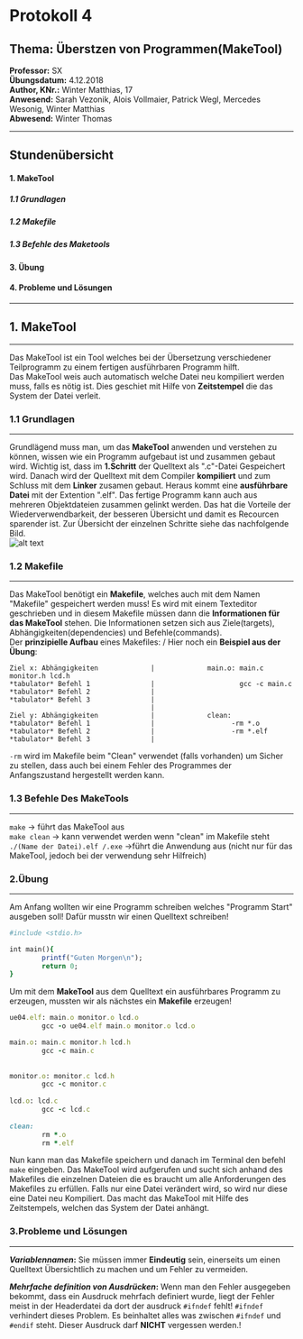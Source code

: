 # Protokoll 4
## Thema: Überstzen von Programmen(MakeTool)
**Professor:** SX  
**Übungsdatum:** 4.12.2018  
**Author, KNr.:** Winter Matthias, 17  
**Anwesend:** Sarah Vezonik, Alois Vollmaier, Patrick Wegl, Mercedes Wesonig, Winter Matthias  
**Abwesend:** Winter Thomas    
  
  
---

## Stundenübersicht
#### 1. MakeTool
##### 1.1 Grundlagen
##### 1.2 Makefile
##### 1.3 Befehle des Maketools
#### 3. Übung
#### 4. Probleme und Lösungen

--- 

## 1. MakeTool  
---
Das MakeTool ist ein Tool welches bei der Übersetzung verschiedener Teilprogramm zu einem fertigen ausführbaren Programm hilft.  
Das MakeTool weis auch automatisch welche Datei neu kompiliert werden muss, falls es nötig ist. Dies geschiet mit Hilfe von **Zeitstempel** die das System der Datei verleit.
### 1.1 Grundlagen  
---
Grundlägend muss man, um das **MakeTool** anwenden und verstehen zu können, wissen wie ein Programm aufgebaut ist und zusammen gebaut wird.
Wichtig ist, dass im **1.Schritt** der Quelltext als ".c"-Datei Gespeichert wird. Danach wird der Quelltext mit dem Compiler **kompiliert** und zum Schluss mit dem **Linker** zusamen gebaut. Heraus kommt eine **ausführbare Datei** mit der Extention ".elf". Das fertige Programm kann auch  aus mehreren Objektdateien zusammen gelinkt werden. Das hat die Vorteile der Wiederverwendbarkeit, der besseren Übersicht und damit es Recourcen sparender ist. Zur Übersicht der einzelnen Schritte siehe das nachfolgende Bild.  
![alt text](http://new.c-howto.de/wp-content/uploads/2017/04/Makefiles.gif)     

### 1.2 Makefile
---
Das MakeTool benötigt ein **Makefile**, welches auch mit dem Namen "Makefile" gespeichert werden muss! Es wird mit einem Texteditor geschrieben und in diesem Makefile müssen dann die **Informationen für das MakeTool** stehen. Die Informationen setzen sich aus Ziele(targets), Abhängigkeiten(dependencies) und Befehle(commands).  
Der **prinzipielle Aufbau** eines Makefiles:  /  Hier noch ein **Beispiel aus der Übung**:
```
Ziel x: Abhängigkeiten             |             main.o: main.c monitor.h lcd.h
*tabulator* Befehl 1               |                     gcc -c main.c
*tabulator* Befehl 2               |
*tabulator* Befehl 3               |
                                   |
Ziel y: Abhängigkeiten             |             clean: 
*tabulator* Befehl 1               |                   -rm *.o
*tabulator* Befehl 2               |                   -rm *.elf
*tabulator* Befehl 3               |
``` 
```-rm``` wird im Makefile beim "Clean" verwendet (falls vorhanden) um Sicher zu stellen, dass auch bei einem Fehler des Programmes der Anfangszustand hergestellt werden kann.
### 1.3 Befehle Des MakeTools
---
```make``` -> führt das MakeTool aus  
```make clean``` -> kann verwendet werden wenn "clean" im Makefile steht  
```./(Name der Datei).elf /.exe``` ->führt die Anwendung aus (nicht nur für das MakeTool, jedoch bei der verwendung sehr Hilfreich)  

### 2.Übung  
---
Am Anfang wollten wir eine Programm schreiben welches "Programm Start" ausgeben soll! Dafür musstn wir einen Quelltext schreiben!
```ruby
#include <stdio.h>

int main(){
        printf("Guten Morgen\n");
        return 0;
}  
```
Um mit dem **MakeTool** aus dem Quelltext ein ausführbares Programm zu erzeugen, mussten wir als nächstes ein **Makefile** erzeugen!
```ruby
ue04.elf: main.o monitor.o lcd.o
        gcc -o ue04.elf main.o monitor.o lcd.o  

main.o: main.c monitor.h lcd.h
        gcc -c main.c
        
        
monitor.o: monitor.c lcd.h
        gcc -c monitor.c
        
lcd.o: lcd.c
        gcc -c lcd.c
        
clean: 
        rm *.o
        rm *.elf
```

Nun kann man das Makefile speichern und danach im Terminal den befehl ```make``` eingeben. Das MakeTool wird aufgerufen und sucht sich anhand des Makefiles die einzelnen Dateien die es braucht um alle Anforderungen des Makefiles zu erfüllen. Falls nur eine Datei verändert wird, so wird nur diese eine Datei neu Kompiliert. Das macht das MakeTool mit Hilfe des Zeitstempels, welchen das System der Datei anhängt.  
  
  
### 3.Probleme und Lösungen
---
**_Variablennamen_:** Sie müssen immer **Eindeutig** sein, einerseits um einen Quelltext Übersichtlich zu machen und um Fehler zu vermeiden.    
  
**_Mehrfache definition von Ausdrücken_:** Wenn man den Fehler ausgegeben bekommt, dass ein Ausdruck mehrfach definiert wurde, liegt der Fehler meist in der Headerdatei da dort der ausdruck ```#ifndef``` fehlt!  ```#ifndef``` verhindert dieses Problem. Es beinhaltet alles was zwischen ```#ifndef``` und ```#endif``` steht. Dieser Ausdruck darf **NICHT** vergessen werden.!

